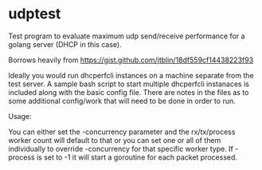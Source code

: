 # udptest

Test program to evaluate maximum udp send/receive performance for a golang server (DHCP in this case).

Borrows heavily from https://gist.github.com/jtblin/18df559cf14438223f93

Ideally you would run dhcperfcli instances on a machine separate from the test server.  A sample bash script to start multiple dhcperfcli instanaces is included along with the basic config file.  There are notes in the files as to some additional config/work that will need to be done in order to run.

Usage:

You can either set the -concurrency parameter and the rx/tx/process worker count will default to that or you can set one or all of them individually to override -concurrency for that specific worker type.  If -process is set to -1 it will start a goroutine for each packet processed.
